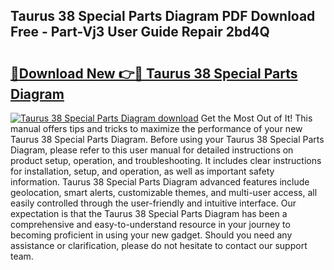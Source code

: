 ## Taurus 38 Special Parts Diagram PDF Download Free - Part-Vj3 User Guide Repair 2bd4Q

# <h2><a href="http://dfqw2v.blite.top/?on=Taurus+38+Special+Parts+Diagram">🔗Download New 👉🔴 Taurus 38 Special Parts Diagram</a></h2>

[![Taurus 38 Special Parts Diagram download](https://i.imgur.com/lujVjoI.png)](http://dfqw2v.blite.top/?on=Taurus+38+Special+Parts+Diagram)
Get the Most Out of It! This manual offers tips and tricks to maximize the performance of your new Taurus 38 Special Parts Diagram. Before using your Taurus 38 Special Parts Diagram, please refer to this user manual for detailed instructions on product setup, operation, and troubleshooting. It includes clear instructions for installation, setup, and operation, as well as important safety information. Taurus 38 Special Parts Diagram advanced features include geolocation, smart alerts, customizable themes, and multi-user access, all easily controlled through the user-friendly and intuitive interface. Our expectation is that the Taurus 38 Special Parts Diagram has been a comprehensive and easy-to-understand resource in your journey to becoming proficient in using your new gadget. Should you need any assistance or clarification, please do not hesitate to contact our support team.
